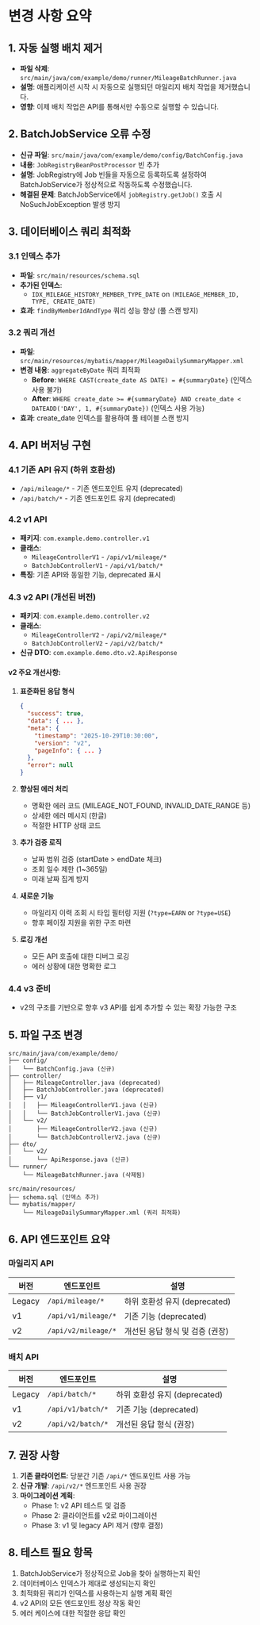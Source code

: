 # 변경 사항 요약

## 1. 자동 실행 배치 제거
- **파일 삭제**: `src/main/java/com/example/demo/runner/MileageBatchRunner.java`
- **설명**: 애플리케이션 시작 시 자동으로 실행되던 마일리지 배치 작업을 제거했습니다.
- **영향**: 이제 배치 작업은 API를 통해서만 수동으로 실행할 수 있습니다.

## 2. BatchJobService 오류 수정
- **신규 파일**: `src/main/java/com/example/demo/config/BatchConfig.java`
- **내용**: `JobRegistryBeanPostProcessor` 빈 추가
- **설명**: JobRegistry에 Job 빈들을 자동으로 등록하도록 설정하여 BatchJobService가 정상적으로 작동하도록 수정했습니다.
- **해결된 문제**: BatchJobService에서 `jobRegistry.getJob()` 호출 시 NoSuchJobException 발생 방지

## 3. 데이터베이스 쿼리 최적화

### 3.1 인덱스 추가
- **파일**: `src/main/resources/schema.sql`
- **추가된 인덱스**:
  - `IDX_MILEAGE_HISTORY_MEMBER_TYPE_DATE` on `(MILEAGE_MEMBER_ID, TYPE, CREATE_DATE)`
- **효과**: `findByMemberIdAndType` 쿼리 성능 향상 (풀 스캔 방지)

### 3.2 쿼리 개선
- **파일**: `src/main/resources/mybatis/mapper/MileageDailySummaryMapper.xml`
- **변경 내용**: `aggregateByDate` 쿼리 최적화
  - **Before**: `WHERE CAST(create_date AS DATE) = #{summaryDate}` (인덱스 사용 불가)
  - **After**: `WHERE create_date >= #{summaryDate} AND create_date < DATEADD('DAY', 1, #{summaryDate})` (인덱스 사용 가능)
- **효과**: create_date 인덱스를 활용하여 풀 테이블 스캔 방지

## 4. API 버저닝 구현

### 4.1 기존 API 유지 (하위 호환성)
- `/api/mileage/*` - 기존 엔드포인트 유지 (deprecated)
- `/api/batch/*` - 기존 엔드포인트 유지 (deprecated)

### 4.2 v1 API
- **패키지**: `com.example.demo.controller.v1`
- **클래스**:
  - `MileageControllerV1` - `/api/v1/mileage/*`
  - `BatchJobControllerV1` - `/api/v1/batch/*`
- **특징**: 기존 API와 동일한 기능, deprecated 표시

### 4.3 v2 API (개선된 버전)
- **패키지**: `com.example.demo.controller.v2`
- **클래스**:
  - `MileageControllerV2` - `/api/v2/mileage/*`
  - `BatchJobControllerV2` - `/api/v2/batch/*`
- **신규 DTO**: `com.example.demo.dto.v2.ApiResponse`

#### v2 주요 개선사항:
1. **표준화된 응답 형식**
   ```json
   {
     "success": true,
     "data": { ... },
     "meta": {
       "timestamp": "2025-10-29T10:30:00",
       "version": "v2",
       "pageInfo": { ... }
     },
     "error": null
   }
   ```

2. **향상된 에러 처리**
   - 명확한 에러 코드 (MILEAGE_NOT_FOUND, INVALID_DATE_RANGE 등)
   - 상세한 에러 메시지 (한글)
   - 적절한 HTTP 상태 코드

3. **추가 검증 로직**
   - 날짜 범위 검증 (startDate > endDate 체크)
   - 조회 일수 제한 (1~365일)
   - 미래 날짜 집계 방지

4. **새로운 기능**
   - 마일리지 이력 조회 시 타입 필터링 지원 (`?type=EARN` or `?type=USE`)
   - 향후 페이징 지원을 위한 구조 마련

5. **로깅 개선**
   - 모든 API 호출에 대한 디버그 로깅
   - 에러 상황에 대한 명확한 로그

### 4.4 v3 준비
- v2의 구조를 기반으로 향후 v3 API를 쉽게 추가할 수 있는 확장 가능한 구조

## 5. 파일 구조 변경

```
src/main/java/com/example/demo/
├── config/
│   └── BatchConfig.java (신규)
├── controller/
│   ├── MileageController.java (deprecated)
│   ├── BatchJobController.java (deprecated)
│   ├── v1/
│   │   ├── MileageControllerV1.java (신규)
│   │   └── BatchJobControllerV1.java (신규)
│   └── v2/
│       ├── MileageControllerV2.java (신규)
│       └── BatchJobControllerV2.java (신규)
├── dto/
│   └── v2/
│       └── ApiResponse.java (신규)
└── runner/
    └── MileageBatchRunner.java (삭제됨)

src/main/resources/
├── schema.sql (인덱스 추가)
└── mybatis/mapper/
    └── MileageDailySummaryMapper.xml (쿼리 최적화)
```

## 6. API 엔드포인트 요약

### 마일리지 API
| 버전 | 엔드포인트 | 설명 |
|------|-----------|------|
| Legacy | `/api/mileage/*` | 하위 호환성 유지 (deprecated) |
| v1 | `/api/v1/mileage/*` | 기존 기능 (deprecated) |
| v2 | `/api/v2/mileage/*` | 개선된 응답 형식 및 검증 (권장) |

### 배치 API
| 버전 | 엔드포인트 | 설명 |
|------|-----------|------|
| Legacy | `/api/batch/*` | 하위 호환성 유지 (deprecated) |
| v1 | `/api/v1/batch/*` | 기존 기능 (deprecated) |
| v2 | `/api/v2/batch/*` | 개선된 응답 형식 (권장) |

## 7. 권장 사항

1. **기존 클라이언트**: 당분간 기존 `/api/*` 엔드포인트 사용 가능
2. **신규 개발**: `/api/v2/*` 엔드포인트 사용 권장
3. **마이그레이션 계획**:
   - Phase 1: v2 API 테스트 및 검증
   - Phase 2: 클라이언트를 v2로 마이그레이션
   - Phase 3: v1 및 legacy API 제거 (향후 결정)

## 8. 테스트 필요 항목

1. BatchJobService가 정상적으로 Job을 찾아 실행하는지 확인
2. 데이터베이스 인덱스가 제대로 생성되는지 확인
3. 최적화된 쿼리가 인덱스를 사용하는지 실행 계획 확인
4. v2 API의 모든 엔드포인트 정상 작동 확인
5. 에러 케이스에 대한 적절한 응답 확인
